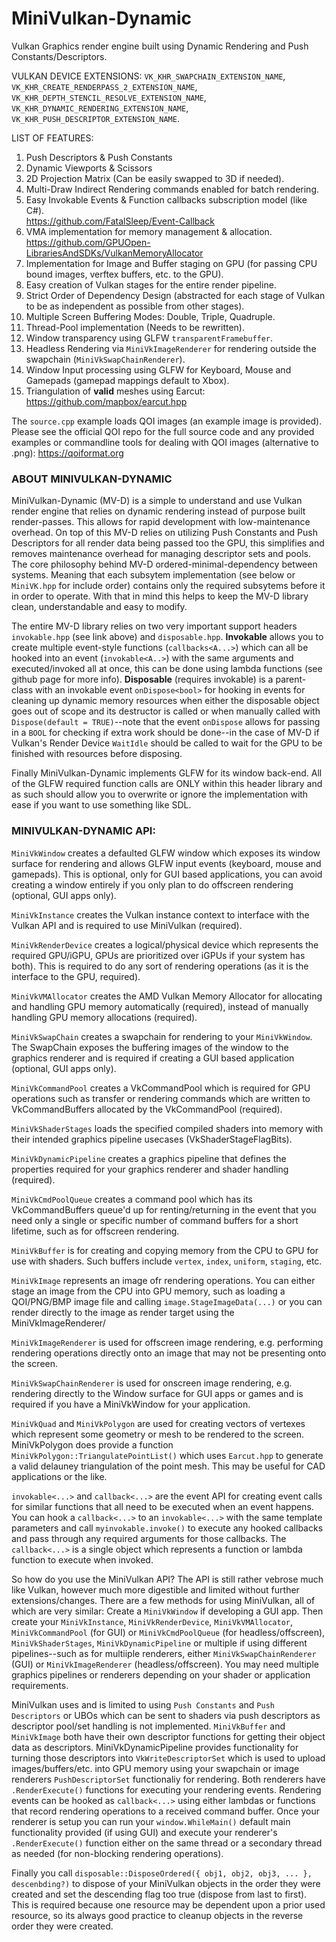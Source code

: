 # MiniVulkan-Dynamic
Vulkan Graphics render engine built using Dynamic Rendering and Push Constants/Descriptors.

VULKAN DEVICE EXTENSIONS: `VK_KHR_SWAPCHAIN_EXTENSION_NAME`, `VK_KHR_CREATE_RENDERPASS_2_EXTENSION_NAME`,  `VK_KHR_DEPTH_STENCIL_RESOLVE_EXTENSION_NAME`, `VK_KHR_DYNAMIC_RENDERING_EXTENSION_NAME`, `VK_KHR_PUSH_DESCRIPTOR_EXTENSION_NAME`.

LIST OF FEATURES:
1. Push Descriptors & Push Constants
2. Dynamic Viewports & Scissors
3. 2D Projection Matrix (Can be easily swapped to 3D if needed).
4. Multi-Draw Indirect Rendering commands enabled for batch rendering.
5. Easy Invokable Events & Function callbacks subscription model (like C#).
   <br/> https://github.com/FatalSleep/Event-Callback
6. VMA implementation for memory management & allocation.
   <br/> https://github.com/GPUOpen-LibrariesAndSDKs/VulkanMemoryAllocator
7. Implementation for Image and Buffer staging on GPU (for passing CPU bound images, verftex buffers, etc. to the GPU).
8. Easy creation of Vulkan stages for the entire render pipeline.
9. Strict Order of Dependency Design (abstracted for each stage of Vulkan to be as independent as possible from other stages).
10. Multiple Screen Buffering Modes: Double, Triple, Quadruple.
11. Thread-Pool implementation (Needs to be rewritten).
12. Window transparency using GLFW `transparentFramebuffer`.
13. Headless Rendering via `MiniVkImageRenderer` for rendering outside the swapchain (`MiniVkSwapChainRenderer`).
14. Window Input processing using GLFW for Keyboard, Mouse and Gamepads (gamepad mappings default to Xbox).
15. Triangulation of ****valid**** meshes using Earcut:
    <br/> https://github.com/mapbox/earcut.hpp

The `source.cpp` example loads QOI images (an example image is provided). Please see the official QOI repo for the full source code and any provided examples or commandline tools for dealing with QOI images (alternative to .png): https://qoiformat.org


### ABOUT MINIVULKAN-DYNAMIC

MiniVulkan-Dynamic (MV-D) is a simple to understand and use Vulkan render engine that relies on dynamic rendering instead of purpose built render-passes. This allows for rapid development with low-maintenance overhead. On top of this MV-D relies on utilizing Push Constants and Push Descriptors for all render data being passed too the GPU, this simplifies and removes maintenance overhead for managing descriptor sets and pools. The core philosophy behind MV-D ordered-minimal-dependency between systems. Meaning that each subsytem implementation (see below or `MiniVK.hpp` for include order) contains only the required subsytems before it in order to operate. With that in mind this helps to keep the MV-D library clean, understandable and easy to modify.

The entire MV-D library relies on two very important support headers `invokable.hpp` (see link above) and `disposable.hpp`. **Invokable** allows you to create multiple event-style functions (`callbacks<A...>`) which can all be hooked into an event (`invokable<A..>`) with the same arguments and executed/invoked all at once, this can be done using lambda functions (see github page for more info). **Disposable** (requires invokable) is a parent-class with an invokable event `onDispose<bool>` for hooking in events for cleaning up dynamic memory resources when either the disposable object goes out of scope and its destructor is called or when manually called with `Dispose(default = TRUE)`--note that the event `onDispose` allows for passing in a `BOOL` for checking if extra work should be done--in the case of MV-D if Vulkan's Render Device `WaitIdle` should be called to wait for the GPU to be finished with resources before disposing.

Finally MiniVulkan-Dynamic implements GLFW for its window back-end. All of the GLFW required function calls are ONLY within this header library and as such should allow you to overwrite or ignore the implementation with ease if you want to use something like SDL.

### MINIVULKAN-DYNAMIC API:

`MiniVkWindow` creates a defaulted GLFW window which exposes its window surface for rendering and allows GLFW input events (keyboard, mouse and gamepads). This is optional, only for GUI based applications, you can avoid creating a window entirely if you only plan to do offscreen rendering (optional, GUI apps only).

`MiniVkInstance` creates the Vulkan instance context to interface with the Vulkan API and is required to use MiniVulkan (required).

`MiniVkRenderDevice` creates a logical/physical device which represents the required GPU/iGPU, GPUs are prioritized over iGPUs if your system has both). This is required to do any sort of rendering operations (as it is the interface to the GPU, required).

`MiniVkVMAllocator` creates the AMD Vulkan Memory Allocator for allocating and handling GPU memory automatically (required), instead of manually handling GPU memory allocations (required).

`MiniVkSwapChain` creates a swapchain for rendering to your `MiniVkWindow`. The SwapChain exposes the buffering images of the window to the graphics renderer and is required if creating a GUI based application (optional, GUI apps only).

`MiniVkCommandPool` creates a VkCommandPool which is required for GPU operations such as transfer or rendering commands which are written to VkCommandBuffers allocated by the VkCommandPool (required).

`MiniVkShaderStages` loads the specified compiled shaders into memory with their intended graphics pipeline usecases (VkShaderStageFlagBits).

`MiniVkDynamicPipeline` creates a graphics pipeline that defines the properties required for your graphics renderer and shader handling (required).

`MiniVkCmdPoolQueue` creates a command pool which has its VkCommandBuffers queue'd up for renting/returning in the event that you need only a single or specific number of command buffers for a short lifetime, such as for offscreen rendering.

`MiniVkBuffer` is for creating and copying memory from the CPU to GPU for use with shaders. Such buffers include `vertex`, `index`, `uniform`, `staging`, etc.

`MiniVkImage` represents an image ofr rendering operations. You can either stage an image from the CPU into GPU memory, such as loading a QOI/PNG/BMP image file and calling `image.StageImageData(...)` or you can render directly to the image as render target using the MiniVkImageRenderer/

`MiniVkImageRenderer` is used for offscreen image rendering, e.g. performing rendering operations directly onto an image that may not be presenting onto the screen.

`MiniVkSwapChainRenderer` is used for onscreen image rendering, e.g. rendering directly to the Window surface for GUI apps or games and is required if you have a MiniVkWindow for your application.

`MiniVkQuad` and `MiniVkPolygon` are used for creating vectors of vertexes which represent some geometry or mesh to be rendered to the screen. MiniVkPolygon does provide a function `MiniVkPolygon::TriangulatePointList()` which uses `Earcut.hpp` to generate a valid delauney triangulation of the point mesh. This may be useful for CAD applications or the like.

`invokable<...>` and `callback<...>` are the event API for creating event calls for similar functions that all need to be executed when an event happens. You can hook a `callback<...>` to an `invokable<...>` with the same template parameters and call `myinvokable.invoke()` to execute any hooked callbacks and pass through any required arguments for those callbacks. The `callback<...>` is a single object which represents a function or lambda function to execute when invoked.

So how do you use the MiniVulkan API? The API is still rather vebrose much like Vulkan, however much more digestible and limited without further extensions/changes. There are a few methods for using MiniVulkan, all of which are very similar: Create a `MiniVkWindow` if developing a GUI app. Then create your `MiniVkInstance`, `MiniVkRenderDevice`, `MiniVkVMAllocator`, `MiniVkCommandPool` (for GUI) or `MiniVkCmdPoolQueue` (for headless/offscreen), `MiniVkShaderStages`, `MiniVkDynamicPipeline` or multiple if using different pipelines--such as for multiiple renderers, either `MiniVkSwapChainRenderer` (GUI) or `MiniVkImageRenderer` (headless/offscreen). You may need multiple graphics pipelines or renderers depending on your shader or application requirements.

MiniVulkan uses and is limited to using `Push Constants` and `Push Descriptors` or UBOs which can be sent to shaders via push descriptors as descriptor pool/set handling is not implemented. `MiniVkBuffer` and `MiniVkImage` both have their own descriptor functions for getting their object data as descriptors. MiniVkDynamicPipeline provides functionality for turning those descriptors into `VkWriteDescriptorSet` which is used to upload images/buffers/etc. into GPU memory using your swapchain or image renderers `PushDescriptorSet` functionaliy for rendering. Both renderers have `.RenderExecute()` functions for executing your rendering events. Rendering events can be hooked as `callback<...>` using either lambdas or functions that record rendering operations to a received command buffer. Once your renderer is setup you can run your `window.WhileMain()` default main functionality provided (if using GUI) and execute your renderer's `.RenderExecute()` function either on the same thread or a secondary thread as needed (for non-blocking rendering operations).

Finally you call `disposable::DisposeOrdered({ obj1, obj2, obj3, ... }, descenbding?)` to dispose of your MiniVulkan objects in the order they were created and set the descending flag too true (dispose from last to first). This is required because one resource may be dependent upon a prior used resource, so its always good practice to cleanup objects in the reverse order they were created.
